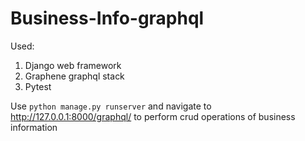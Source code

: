 # Business-Info-graphql

Used:
1) Django web framework
2) Graphene graphql stack
3) Pytest

Use ```python manage.py runserver``` and navigate to http://127.0.0.1:8000/graphql/ to perform crud operations of business information
